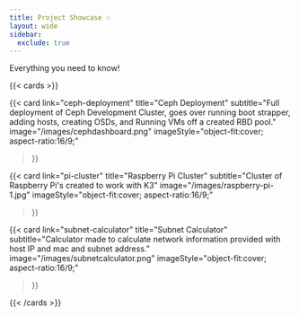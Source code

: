 ```yaml
---
title: Project Showcase ✨
layout: wide
sidebar:
  exclude: true
---
```

<div class="hx-mt-4"></div>

<p class="hx-mb-12 hx-text-center hx-text-lg hx-text-gray-500 dark:hx-text-gray-400">
Everything you need to know!
</p>

{{< cards >}}

  {{< card
        link="ceph-deployment"
        title="Ceph Deployment"
        subtitle="Full deployment of Ceph Development Cluster, goes over running boot strapper, adding hosts, creating OSDs, and Running VMs off a created RBD pool."
        image="/images/cephdashboard.png"
        imageStyle="object-fit:cover; aspect-ratio:16/9;"
  >}}

  {{< card
        link="pi-cluster"
        title="Raspberry Pi Cluster"
        subtitle="Cluster of Raspberry Pi's created to work with K3"
        image="/images/raspberry-pi-1.jpg"
        imageStyle="object-fit:cover; aspect-ratio:16/9;"
  >}}

  {{< card
        link="subnet-calculator"
        title="Subnet Calculator"
        subtitle="Calculator made to calculate network information provided with host IP and mac and subnet address."
        image="/images/subnetcalculator.png"
        imageStyle="object-fit:cover; aspect-ratio:16/9;"
  >}}

{{< /cards >}}
